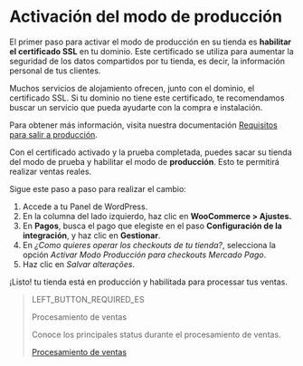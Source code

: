 # Activación del modo de producción

El primer paso para activar el modo de producción en su tienda es **habilitar el certificado SSL** en tu dominio. Este certificado se utiliza para aumentar la seguridad de los datos compartidos por tu tienda, es decir, la información personal de tus clientes.

Muchos servicios de alojamiento ofrecen, junto con el dominio, el certificado SSL. Si tu dominio no tiene este certificado, te recomendamos buscar un servicio que pueda ayudarte con la compra e instalación. 

Para obtener más información, visita nuestra documentación [Requisitos para salir a producción](https://www.mercadopago.com.br/developers/es/guides/online-payments/checkout-api/goto-production).

Con el certificado activado y la prueba completada, puedes sacar su tienda del modo de prueba y habilitar el modo de **producción**. Esto te permitirá realizar ventas reales.

Sigue este paso a paso para realizar el cambio:

1. Accede a tu Panel de WordPress.
2. En la columna del lado izquierdo, haz clic en **WooCommerce > Ajustes.**
3. En **Pagos**, busca el pago que elegiste en el paso **Configuración de la integración**, y haz clic en **Gestionar**.
4. En _¿Como quieres operar los checkouts de tu tienda?_, selecciona la opción _Activar Modo Producción para checkouts Mercado Pago_. 
5. Haz clic en _Salvar alterações_.

¡Listo! tu tienda está en producción y habilitada para processar tus ventas.

> LEFT_BUTTON_REQUIRED_ES
>
> Procesamiento de ventas
>
> Conoce los principales status durante el procesamiento de ventas.
>
> [Procesamiento de ventas](https://www.mercadopago[FAKER][URL][DOMAIN]/developers/es/guides/plugins/woocommerce/sales-processing)

